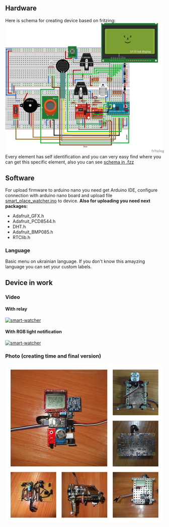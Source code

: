 ## Hardware
Here is schema for creating device based on fritzing:
![smart-watcher](/maket.png)
Every element has self identification and you can very easy find where you can get this specific element, also you can see [schema in .fzz](/maket.fzz)

## Software
For upload firmware to arduino nano you need get Arduino IDE, configure connection with arduino nano board and upload file [smart_place_watcher.ino](smart_place_watcher/smart_place_watcher.ino) to device.
**Also for uploading you need next packages:**
* Adafruit_GFX.h
* Adafruit_PCD8544.h
* DHT.h
* Adafruit_BMP085.h
* RTClib.h

### Language
Basic menu on ukrainian language. If you don't know this amayzing language you can set your custom labels.

## Device in work
### Video 
#### With relay
[![smart-watcher](http://img.youtube.com/vi/v8BTbCq8ZkM/0.jpg)](http://www.youtube.com/watch?v=v8BTbCq8ZkM)

#### With RGB light notification
[![smart-watcher](http://img.youtube.com/vi/iDc_tBFiMWg/0.jpg)](http://www.youtube.com/watch?v=iDc_tBFiMWg)

### Photo (creating time and final version)
![smart-watcher](/smart-watcher.png)
